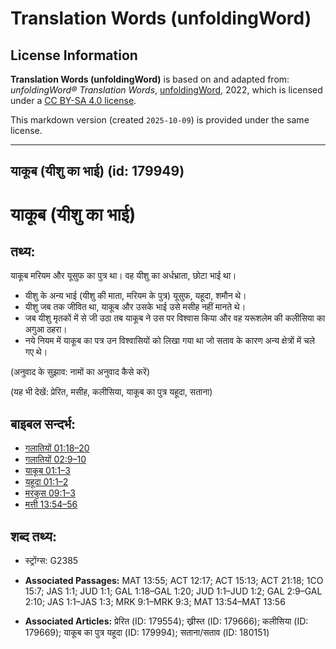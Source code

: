 # Translation Words (unfoldingWord)

## License Information

**Translation Words (unfoldingWord)** is based on and adapted from: _unfoldingWord® Translation Words_, [unfoldingWord](https://unfoldingword.org/utw), 2022, which is licensed under a [CC BY-SA 4.0 license](https://creativecommons.org/licenses/by-sa/4.0/legalcode.en).

This markdown version (created `2025-10-09`) is provided under the same license.



--------------------------------

## याकूब (यीशु का भाई) (id: 179949)

याकूब (यीशु का भाई)
===================

तथ्य:
-----

याकूब मरियम और यूसुफ का पुत्र था। वह यीशु का अर्धभ्राता, छोटा भाई था।

* यीशु के अन्य भाई (यीशु की माता, मरियम के पुत्र) यूसुफ, यहूदा, शमौन थे।
* यीशु जब तक जीवित था, याकूब और उसके भाई उसे मसीह नहीं मानते थे।
* जब यीशु मृतकों में से जी उठा तब याकूब ने उस पर विश्वास किया और वह यरूशलेम की कलीसिया का अगुआ ठहरा।
* नये नियम में याकूब का पत्र उन विश्वासियों को लिखा गया था जो सताव के कारण अन्य क्षेत्रों में चले गए थे।

(अनुवाद के सुझाव: नामों का अनुवाद कैसे करें)

(यह भी देखें: प्रेरित, मसीह, कलीसिया, याकूब का पुत्र यहूदा, सताना)

बाइबल सन्दर्भ:
--------------

* [गलातियों 01:18–20](https://ref.ly/Gal1:18-Gal1:20)
* [गलातियों 02:9–10](https://ref.ly/Gal2:9-Gal2:10)
* [याकूब 01:1–3](https://ref.ly/Jas1:1-Jas1:3)
* [यहूदा 01:1–2](https://ref.ly/Jude1:1-Jude1:2)
* [मरकुस 09:1–3](https://ref.ly/Mark9:1-Mark9:3)
* [मत्ती 13:54–56](https://ref.ly/Matt13:54-Matt13:56)

शब्द तथ्य:
----------

* स्ट्रोंग्स: G2385

* **Associated Passages:** MAT 13:55; ACT 12:17; ACT 15:13; ACT 21:18; 1CO 15:7; JAS 1:1; JUD 1:1; GAL 1:18–GAL 1:20; JUD 1:1–JUD 1:2; GAL 2:9–GAL 2:10; JAS 1:1–JAS 1:3; MRK 9:1–MRK 9:3; MAT 13:54–MAT 13:56
* **Associated Articles:** प्रेरित (ID: 179554); ख्रीस्त (ID: 179666); कलीसिया (ID: 179669); याकूब का पुत्र यहूदा (ID: 179994); सताना/सताव (ID: 180151)

